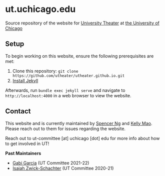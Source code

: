 # ut.uchicago.edu

Source repository of the website for [University Theater](https://ut.uchicago.edu) at [the University of Chicago](https://uchicago.edu)

## Setup

To begin working on this website, ensure the following prerequisites are met:

1. Clone this repository: `git clone https://github.com/utheater/utheater.github.io.git`
2. [Install Jekyll](https://jekyllrb.com/docs/installation/)

Afterwards, run `bundle exec jekyll serve` and navigate to `http://localhost:4000` in a web browser to view the website.

## Contact

This website and is currently maintained by [Spencer Ng](https://github.com/spencerng) and [Kelly Mao](https://github.com/kllymao). Please reach out to them for issues regarding the website.

Reach out to ut-committee [at] uchicago [dot] edu for more info about how to get involved in UT!


**Past Maintainers**

* [Gabi Garcia](https://github.com/gabigarc03) (UT Committee 2021-22)
* [Isaiah Zwick-Schachter](https://github.com/isaiahzs) (UT Committee 2020-21)